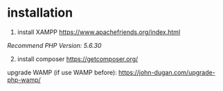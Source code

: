 # installation

1. install XAMPP https://www.apachefriends.org/index.html

*Recommend PHP Version: 5.6.30*

2. install composer https://getcomposer.org/

upgrade WAMP (if use WAMP before): https://john-dugan.com/upgrade-php-wamp/
